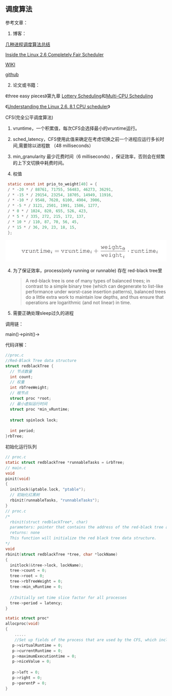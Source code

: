 ## 调度算法

参考文章：

1. 博客：

[几种进程调度算法总结](https://blog.csdn.net/ttyue_123/article/details/52166497)

[Inside the Linux 2.6 Completely Fair Scheduler](https://developer.ibm.com/tutorials/l-completely-fair-scheduler/)

[WIKI](https://en.wikipedia.org/wiki/Completely_Fair_Scheduler#Algorithm)

[github](https://github.com/shrivinayak/CFS-Scheduler)

2. 论文或书籍：

《three easy pieces》第九章  [Lottery Scheduling](http://pages.cs.wisc.edu/~remzi/OSTEP/cpu-sched-lottery.pdf)和[Multi-CPU Scheduling](http://pages.cs.wisc.edu/~remzi/OSTEP/cpu-sched-multi.pdf)

《[Understanding the Linux 2.6. 8.1 CPU scheduler](https://www-inst.eecs.berkeley.edu/~cs194-24/sp13/hand-outs/linuxKernelUnderstandingQueudet.pdf)》



CFS(完全公平调度算法)

1. vruntime，一个积累值，每次CFS会选择最小的vruntime运行。

2. sched_latency，CFS使用此值来确定在考虑切换之前一个进程应运行多长时间,需要除以进程数 （48 milliseconds）

3. min_granularity 最少花费时间（6 milliseconds) ，保证效率，否则会在频繁的上下文切换中耗费时间。

4. 权值

```c
 static const int prio_to_weight[40] = {
 / * -20 * / 88761, 71755, 56483, 46273, 36291,
 / * -15 * / 29154, 23254, 18705, 14949, 11916,
 / * -10 * / 9548, 7620, 6100, 4904, 3906,
 / * -5 * / 3121, 2501, 1991, 1586, 1277,
 / * 0 * / 1024, 820, 655, 526, 423,
 / * 5 * / 335, 272, 215, 172, 137,
 / * 10 * / 110, 87, 70, 56, 45,
 / * 15 * / 36, 29, 23, 18, 15,
 };
```

![](./img/vruntiem1.png)

4. 为了保证效率，process(only running or runnable) 存在 red-black tree里

   > A
   > red-black tree is one of many types of balanced trees; in contrast to a simple binary tree (which can degenerate to list-like performance under worst-case insertion patterns), balanced trees do a little extra work to maintain low depths, and thus ensure that operations are logarithmic
   > (and not linear) in time.

5. 需要正确处理sleep过久的进程



调用链：

main()->pinit()->

代码详解：

```c
//proc.c
//Red-Black Tree data structure
struct redblackTree {
  // 节点数量
  int count;
  // 权重
  int rbTreeWeight;
  // 根节点
  struct proc *root;
  // 最小虚拟运行时间
  struct proc *min_vRuntime;
  
  struct spinlock lock;
  
  int period;
}rbTree; 
```

初始化运行队列

```c
// proc.c
static struct redblackTree *runnableTasks = &rbTree;
// main.c
void
pinit(void)
{
  initlock(&ptable.lock, "ptable");
  // 初始化红黑树
  rbinit(runnableTasks, "runnableTasks");
}
// proc.c
/*
  rbinit(struct redblackTree*, char)
  parameters: pointer that contains the address of the red-black tree and a string containing the name of the lock
  returns: none
  This function will initialize the red black tree data structure.
*/
void
rbinit(struct redblackTree *tree, char *lockName)
{
  initlock(&tree->lock, lockName);
  tree->count = 0;
  tree->root = 0;
  tree->rbTreeWeight = 0;
  tree->min_vRuntime = 0;

  //Initially set time slice factor for all processes
  tree->period = latency;
}
```



```c
static struct proc*
allocproc(void)
{
	.....
    //Set up fields of the process that are used by the CFS, which include fields to implement red-black tree
   p->virtualRuntime = 0;
   p->currentRuntime = 0;
   p->maximumExecutiontime = 0;
   p->niceValue = 0;

   p->left = 0;
   p->right = 0;
   p->parentP = 0;
}
```



